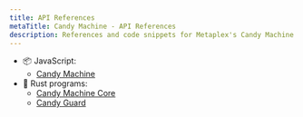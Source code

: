 ```yaml
---
title: API References
metaTitle: Candy Machine - API References
description: References and code snippets for Metaplex's Candy Machine product.
---
```


- 📦 JavaScript:
    * [Candy Machine](https://mpl-core-candy-machine-js-docs.vercel.app/)
- 🦀 Rust programs:
    * [Candy Machine Core](https://docs.rs/mpl-candy-machine-core/0.1.0/mpl_candy_machine_core/)
    * [Candy Guard](https://docs.rs/mpl-candy-guard/0.1.0/mpl_candy_guard/)
